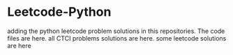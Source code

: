 # Leetcode-Python
adding the python leetcode problem solutions in this repositories. 
The code files are here.
all CTCI problems solutions are here.
some leetcode solutions are here
















































































































































































































































































































